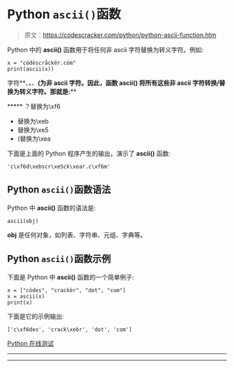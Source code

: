 # Python `ascii()`函数

> 原文：<https://codescracker.com/python/python-ascii-function.htm>

Python 中的 **ascii()** 函数用于将任何非 ascii 字符替换为转义字符。例如:

```
x = "cödëscråckêr.cöm"
print(ascii(x))
```

字符**、**、**、**(**为非 ascii 字符。因此，函数 **ascii()** 将所有这些非 ascii 字符转换/替换为转义字符。那就是:******

 *****   ？替换为\xf6
*   替换为\xeb
*   替换为\xe5
*   (替换为\xea

下面是上面的 Python 程序产生的输出，演示了 **ascii()** 函数:

```
'c\xf6d\xebscr\xe5ck\xear.c\xf6m'
```

## Python `ascii()`函数语法

Python 中 **ascii()** 函数的语法是:

```
ascii(obj)
```

**obj** 是任何对象，如列表、字符串、元组、字典等。

## Python `ascii()`函数示例

下面是 Python 中 **ascii()** 函数的一个简单例子:

```
x = ["cödes", "crackër", "dot", "com"]
x = ascii(x)
print(x)
```

下面是它的示例输出:

```
['c\xf6des', 'crack\xebr', 'dot', 'com']
```

[Python 在线测试](/exam/showtest.php?subid=10)

* * *

* * *****